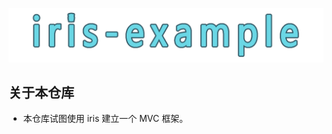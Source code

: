 <p align="center"><a href="https://github.com/cyouho/iris-example" target="_blank"><img src="public/iris.png"></a></p>

## 关于本仓库
- 本仓库试图使用 iris 建立一个 MVC 框架。
